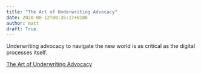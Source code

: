 ```yaml
---
title: "The Art of Underwriting Advocacy"
date: 2020-08-12T00:35:17+0100
author: matt
draft: True
---
```

Underwriting advocacy to navigate the new world is as critical as the digital processes itself.

[ The Art of Underwriting Advocacy ]( https://joom.ag/L2gC/p22 )
